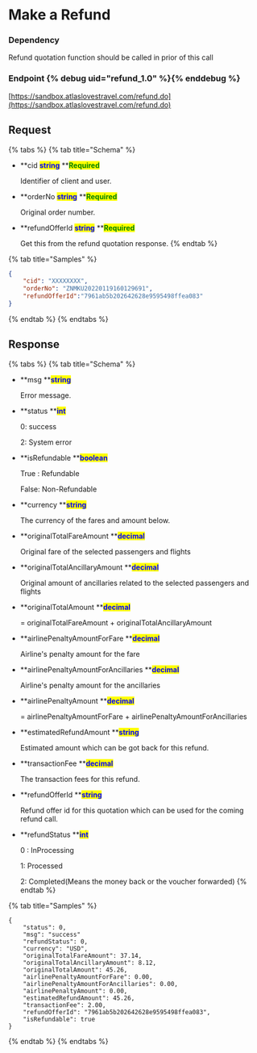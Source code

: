 # Make a Refund

### Dependency

Refund quotation function should be called in prior of this call

### Endpoint {% debug uid="refund_1.0" %}{% enddebug %}

[https://sandbox.atlaslovestravel.com/refund.do](https://sandbox.atlaslovestravel.com/refund.do)

## Request

{% tabs %}
{% tab title="Schema" %}
*   **cid **<mark style="color:blue;">**string**</mark>**  **<mark style="color:green;">**Required**</mark>

    Identifier of client and user.
*   **orderNo **<mark style="color:blue;">**string**</mark>**  **<mark style="color:green;">**Required**</mark>

    Original order number.
*   **refundOfferId **<mark style="color:blue;">**string**</mark>**  **<mark style="color:green;">**Required**</mark>

    Get this from the refund quotation response.
{% endtab %}

{% tab title="Samples" %}
```json
{
    "cid": "XXXXXXXX",
    "orderNo": "ZNMKU20220119160129691",
    "refundOfferId":"7961ab5b202642628e9595498ffea083"
}
```
{% endtab %}
{% endtabs %}

## Response

{% tabs %}
{% tab title="Schema" %}
*   **msg **<mark style="color:blue;">**string**</mark>

    Error message.
*   **status **<mark style="color:blue;">**int**</mark>

    0: success

    2: System error
*   **isRefundable **<mark style="color:blue;">**boolean**</mark>

    True : Refundable

    False: Non-Refundable
*   **currency **<mark style="color:blue;">**string**</mark>

    The currency of the fares and amount below.
*   **originalTotalFareAmount **<mark style="color:blue;">**decimal**</mark>

    Original fare of the selected passengers and flights
*   **originalTotalAncillaryAmount **<mark style="color:blue;">**decimal**</mark>

    Original amount of ancillaries related to the selected passengers and flights
*   **originalTotalAmount **<mark style="color:blue;">**decimal**</mark>

    \= originalTotalFareAmount + originalTotalAncillaryAmount
*   **airlinePenaltyAmountForFare **<mark style="color:blue;">**decimal**</mark>

    Airline's penalty amount for the fare
*   **airlinePenaltyAmountForAncillaries **<mark style="color:blue;">**decimal**</mark>

    Airline's penalty amount for the ancillaries
*   **airlinePenaltyAmount **<mark style="color:blue;">**decimal**</mark>

    \= airlinePenaltyAmountForFare + airlinePenaltyAmountForAncillaries
*   **estimatedRefundAmount **<mark style="color:blue;">**string**</mark>

    Estimated amount which can be got back for this refund.
*   **transactionFee **<mark style="color:blue;">**decimal**</mark>

    The transaction fees for this refund.
*   **refundOfferId **<mark style="color:blue;">**string**</mark>

    Refund offer id for this quotation which can be used for the coming refund call.
*   **refundStatus **<mark style="color:blue;">**int**</mark>

    0 : InProcessing

    1: Processed

    2: Completed(Means the money back or the voucher forwarded)
{% endtab %}

{% tab title="Samples" %}
```
{
    "status": 0,
    "msg": "success"
    "refundStatus": 0,
    "currency": "USD",
    "originalTotalFareAmount": 37.14,
    "originalTotalAncillaryAmount": 8.12,
    "originalTotalAmount": 45.26,
    "airlinePenaltyAmountForFare": 0.00,
    "airlinePenaltyAmountForAncillaries": 0.00,
    "airlinePenaltyAmount": 0.00,
    "estimatedRefundAmount": 45.26,
    "transactionFee": 2.00,
    "refundOfferId": "7961ab5b202642628e9595498ffea083",
    "isRefundable": true   
}
```
{% endtab %}
{% endtabs %}
